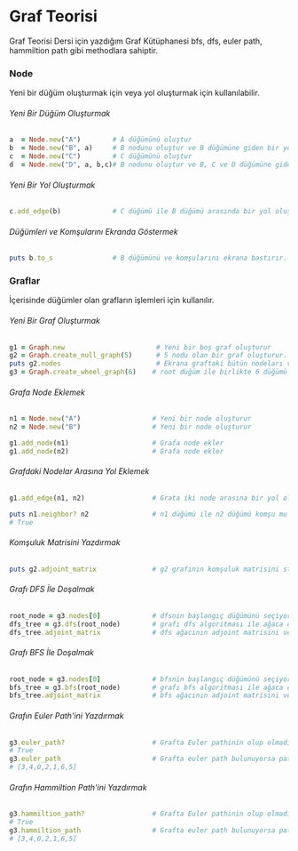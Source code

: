 # Graf Teorisi
Graf Teorisi Dersi için yazdığım Graf Kütüphanesi bfs, dfs, euler path, hammiltion path gibi methodlara sahiptir.

### Node
Yeni bir düğüm oluşturmak için veya yol oluşturmak için kullanılabilir.

###### Yeni Bir Düğüm Oluşturmak
```ruby
a  = Node.new("A")        # A düğümünü oluştur
b  = Node.new("B", a)     # B nodunu oluştur ve B düğümüne giden bir yol oluştur
c  = Node.new("C")        # C düğümünü oluştur
d  = Node.new("D", a, b,c)# B nodunu oluştur ve B, C ve D düğümüne giden birer yol oluştur
```
###### Yeni Bir Yol Oluşturmak
```ruby
c.add_edge(b)             # C düğümü ile B düğümü arasında bir yol oluşturur.  
```

###### Düğümleri ve Komşularını Ekranda Göstermek
```ruby
puts b.to_s               # B düğümünü ve komşularını ekrana bastırır.
```

### Graflar
İçerisinde düğümler olan grafların işlemleri için kullanılır.

###### Yeni Bir Graf Oluşturmak

```ruby
g1 = Graph.new                       # Yeni bir boş graf oluşturur
g2 = Graph.create_null_graph(5)      # 5 nodu olan bir graf oluşturur.
puts g2.nodes                        # Ekrana graftaki bütün nodeları ve komşularını yazdırır.
g3 = Graph.create_wheel_graph(6)    # root düğüm ile birlikte 6 düğümü olan bir wheel graf oluşturur
```

###### Grafa Node Eklemek
```ruby
n1 = Node.new("A")                  # Yeni bir node oluşturur
n2 = Node.new("B")                  # Yeni bir node oluşturur

g1.add_node(n1)                     # Grafa node ekler
g1.add_node(n2)                     # Grafa node ekler
```

###### Grafdaki Nodelar Arasına Yol Eklemek
```ruby
g1.add_edge(n1, n2)                 # Grata iki node arasına bir yol oluşturmak için kullanılır.

puts n1.neighbor? n2                # n1 düğümü ile n2 düğümü komşu mu ?
# True
```

###### Komşuluk Matrisini Yazdırmak
```ruby
puts g2.adjoint_matrix              # g2 grafının komşuluk matrisini string olarak verir.
```

###### Grafı DFS İle Doşalmak
```ruby
root_node = g3.nodes[0]             # dfsnin başlangıç düğümünü seçiyoruz
dfs_tree = g3.dfs(root_node)        # grafı dfs algoritması ile ağaca çevirir.
dfs_tree.adjoint_matrix             # dfs ağacının adjoint matrisini verir
```

###### Grafı BFS İle Doşalmak
```ruby
root_node = g3.nodes[0]             # bfsnin başlangıç düğümünü seçiyoruz
bfs_tree = g3.bfs(root_node)        # grafı bfs algoritması ile ağaca çevirir.
bfs_tree.adjoint_matrix             # bfs ağacının adjoint matrisini verir
```
###### Grafın Euler Path'ini Yazdırmak
```ruby
g3.euler_path?                      # Grafta Euler pathinin olup olmadığını boolean olarak verir
# True
g3.euler_path                       # Grafta euler path bulunuyorsa pathi array olarak döndürür. Bulunmuyorsa nil döndürür.
# [3,4,0,2,1,6,5]
```
###### Grafın Hammiltion Path'ini Yazdırmak
```ruby
g3.hammiltion_path?                 # Grafta Euler pathinin olup olmadığını boolean olarak verir
# True
g3.hammiltion_path                  # Grafta euler path bulunuyorsa pathi array olarak döndürür. Bulunmuyorsa nil döndürür.
# [3,4,0,2,1,6,5]
```
